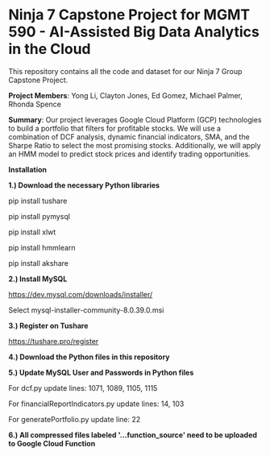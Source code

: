 # Ninja 7 Capstone Project for MGMT 590 - AI-Assisted Big Data Analytics in the Cloud
This repository contains all the code and dataset for our Ninja 7 Group Capstone Project.

**Project Members**: Yong Li, Clayton Jones, Ed Gomez, Michael Palmer, Rhonda Spence

**Summary**: Our project leverages Google Cloud Platform (GCP) technologies to build a portfolio that filters for profitable stocks. We will use a combination of DCF analysis, dynamic financial indicators, SMA, and the Sharpe Ratio to select the most promising stocks. Additionally, we will apply an HMM model to predict stock prices and identify trading opportunities. 

**Installation**

**1.) Download the necessary Python libraries**

pip install tushare

pip install pymysql

pip install xlwt

pip install hmmlearn

pip install akshare

**2.) Install MySQL**

https://dev.mysql.com/downloads/installer/

Select mysql-installer-community-8.0.39.0.msi

**3.) Register on Tushare**

https://tushare.pro/register

**4.) Download the Python files in this repository**

**5.) Update MySQL User and Passwords in Python files**

For dcf.py update lines: 1071, 1089, 1105, 1115

For financialReportIndicators.py update lines: 14, 103

For generatePortfolio.py update line: 22

**6.) All compressed files labeled '...function_source' need to be uploaded to Google Cloud Function**




